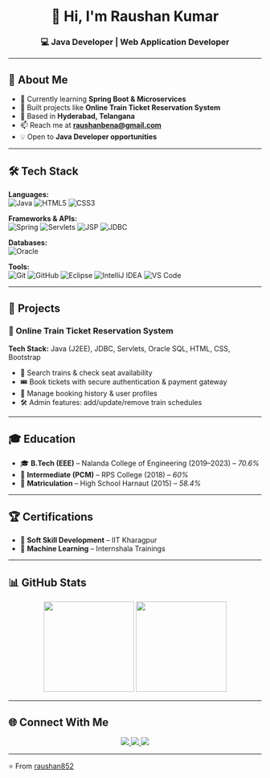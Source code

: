 <h1 align="center">👋 Hi, I'm Raushan Kumar</h1>
<h3 align="center">💻 Java Developer | Web Application Developer</h3>

---

## 🌟 About Me
- 🌱 Currently learning **Spring Boot & Microservices**  
- 🔭 Built projects like **Online Train Ticket Reservation System**  
- 📍 Based in **Hyderabad, Telangana**  
- 📫 Reach me at **[raushanbena@gmail.com](mailto:raushanbena@gmail.com)**  
- 💡 Open to **Java Developer opportunities**  

---

## 🛠️ Tech Stack

**Languages:**  
![Java](https://img.shields.io/badge/Java-%23ED8B00.svg?style=for-the-badge&logo=openjdk&logoColor=white)
![HTML5](https://img.shields.io/badge/HTML5-%23E34F26.svg?style=for-the-badge&logo=html5&logoColor=white)
![CSS3](https://img.shields.io/badge/CSS3-%231572B6.svg?style=for-the-badge&logo=css3&logoColor=white)

**Frameworks & APIs:**  
![Spring](https://img.shields.io/badge/Spring-%236DB33F.svg?style=for-the-badge&logo=spring&logoColor=white)
![Servlets](https://img.shields.io/badge/Servlets-4B8BBE?style=for-the-badge&logo=java&logoColor=white)
![JSP](https://img.shields.io/badge/JSP-007396?style=for-the-badge&logo=java&logoColor=white)
![JDBC](https://img.shields.io/badge/JDBC-FF6F00?style=for-the-badge&logo=java&logoColor=white)

**Databases:**  
![Oracle](https://img.shields.io/badge/Oracle%20SQL-F80000?style=for-the-badge&logo=oracle&logoColor=white)

**Tools:**  
![Git](https://img.shields.io/badge/Git-F05032?style=for-the-badge&logo=git&logoColor=white)
![GitHub](https://img.shields.io/badge/GitHub-181717?style=for-the-badge&logo=github&logoColor=white)
![Eclipse](https://img.shields.io/badge/Eclipse-2C2255?style=for-the-badge&logo=eclipse&logoColor=white)
![IntelliJ IDEA](https://img.shields.io/badge/IntelliJ%20IDEA-000000?style=for-the-badge&logo=intellij-idea&logoColor=white)
![VS Code](https://img.shields.io/badge/VS%20Code-007ACC?style=for-the-badge&logo=visual-studio-code&logoColor=white)

---

## 📂 Projects

### 🚉 Online Train Ticket Reservation System
**Tech Stack:** Java (J2EE), JDBC, Servlets, Oracle SQL, HTML, CSS, Bootstrap  
- 🔎 Search trains & check seat availability  
- 🎟️ Book tickets with secure authentication & payment gateway  
- 📜 Manage booking history & user profiles  
- 🛠️ Admin features: add/update/remove train schedules  

---

## 🎓 Education
- 🎓 **B.Tech (EEE)** – Nalanda College of Engineering (2019–2023) – *70.6%*  
- 📘 **Intermediate (PCM)** – RPS College (2018) – *60%*  
- 📖 **Matriculation** – High School Harnaut (2015) – *58.4%*  

---

## 🏆 Certifications
- 🏅 **Soft Skill Development** – IIT Kharagpur  
- 🤖 **Machine Learning** – Internshala Trainings  

---

## 📊 GitHub Stats
<p align="center">
  <img src="https://github-readme-stats.vercel.app/api?username=raushan852&show_icons=true&theme=tokyonight" height="180"/>
  <img src="https://github-readme-stats.vercel.app/api/top-langs/?username=raushan852&layout=compact&theme=tokyonight" height="180"/>
</p>

---

## 🌐 Connect With Me
<p align="center">
  <a href="https://github.com/raushan852">
    <img src="https://img.shields.io/badge/GitHub-181717?style=for-the-badge&logo=github&logoColor=white"/>
  </a>
  <a href="https://linkedin.com/in/raushan852">
    <img src="https://img.shields.io/badge/LinkedIn-%230077B5.svg?style=for-the-badge&logo=linkedin&logoColor=white"/>
  </a>
  <a href="mailto:raushanbena@gmail.com">
    <img src="https://img.shields.io/badge/Gmail-D14836?style=for-the-badge&logo=gmail&logoColor=white"/>
  </a>
</p>

---

⭐️ From [raushan852](https://github.com/raushan852)
